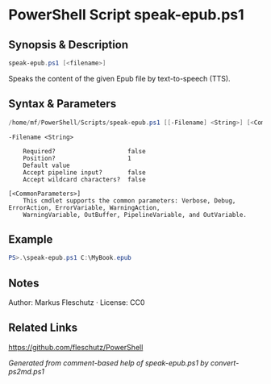 # PowerShell Script speak-epub.ps1

## Synopsis & Description
```powershell
speak-epub.ps1 [<filename>]
```

Speaks the content of the given Epub file by text-to-speech (TTS).

## Syntax & Parameters
```powershell
/home/mf/PowerShell/Scripts/speak-epub.ps1 [[-Filename] <String>] [<CommonParameters>]
```

```
-Filename <String>
    
    Required?                    false
    Position?                    1
    Default value                
    Accept pipeline input?       false
    Accept wildcard characters?  false
```

```
[<CommonParameters>]
    This cmdlet supports the common parameters: Verbose, Debug, ErrorAction, ErrorVariable, WarningAction, 
    WarningVariable, OutBuffer, PipelineVariable, and OutVariable.
```

## Example
```powershell
PS>.\speak-epub.ps1 C:\MyBook.epub
```


## Notes
Author: Markus Fleschutz · License: CC0

## Related Links
https://github.com/fleschutz/PowerShell

*Generated from comment-based help of speak-epub.ps1 by convert-ps2md.ps1*
